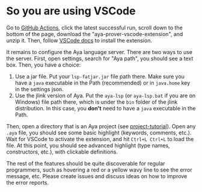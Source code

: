 # So you are using VSCode

Go to [GitHub Actions], click the latest successful run,
scroll down to the bottom of the page, download the "aya-prover-vscode-extension", and unzip it.
Then, follow [VSCode docs](https://code.visualstudio.com/docs/editor/extension-marketplace#_install-from-a-vsix) to install the extension.

[GitHub Actions]: https://github.com/aya-prover/aya-vscode/actions/workflows/vsix.yml

It remains to configure the Aya language server. There are two ways to use the server.
First, open settings, search for "Aya path", you should see a text box. Then, you have a choice:

1. Use a jar file. Put your `lsp-fatjar.jar` file path there. Make sure you have a `java`
   executable in the Path (recommended) or in `java.home` key in the settings json.
2. Use the jlink version of Aya. Put the `aya-lsp` (or `aya-lsp.bat` if you are on Windows)
   file path there, which is under the `bin` folder of the jlink distribution.
   In this case, you **don't** need to have a `java` executable in the Path.

Then, open a directory that is an Aya project (see [project-tutorial](project-tutorial)).
Open any `.aya` file, you should see some basic highlight (keywords, comments, etc.).
Wait for VSCode to activate the extension, and hit `Ctrl+L Ctrl+L` to load the file.
At this point, you should see advanced highlight (type names, constructors, etc.),
with clickable definitions.

The rest of the features should be quite discoverable for regular programmers,
such as hovering a red or a yellow wavy line to see the error message, etc.
Please create issues and discuss ideas on how to improve the error reports.

